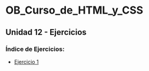 # OB_Curso_de_HTML_y_CSS
## Unidad 12 - Ejercicios
### Índice de Ejercicios:
- [Ejercicio 1](ejercicio_01)

